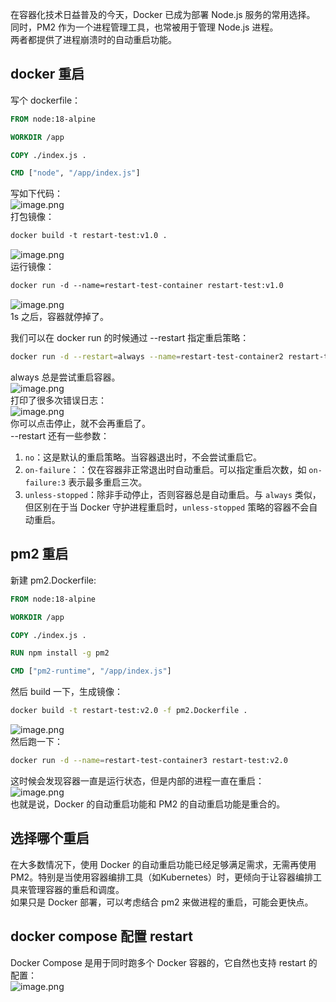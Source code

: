 在容器化技术日益普及的今天，Docker 已成为部署 Node.js 服务的常用选择。<br />同时，PM2 作为一个进程管理工具，也常被用于管理 Node.js 进程。<br />两者都提供了进程崩溃时的自动重启功能。

## docker 重启
写个 dockerfile：
```dockerfile
FROM node:18-alpine

WORKDIR /app

COPY ./index.js .

CMD ["node", "/app/index.js"]
```
写如下代码：<br />![image.png](https://cdn.nlark.com/yuque/0/2024/png/21596389/1709365506245-74c0e4f0-5ab8-4ab5-9cbd-15d751ba8fab.png#averageHue=%23bf9244&clientId=ubde89bd7-3207-4&from=paste&height=132&id=ua4991d18&originHeight=264&originWidth=718&originalType=binary&ratio=2&rotation=0&showTitle=false&size=33531&status=done&style=none&taskId=ub58e38bd-cf79-4fae-8b39-da975d3ba1c&title=&width=359)<br />打包镜像：
```dockerfile
docker build -t restart-test:v1.0 .
```
![image.png](https://cdn.nlark.com/yuque/0/2024/png/21596389/1709365864472-08bcc1ca-7f18-473b-8c0a-38ff8cbda54b.png#averageHue=%23f5f6f8&clientId=u9c67e497-5bef-4&from=paste&height=48&id=u64ff686a&originHeight=96&originWidth=2052&originalType=binary&ratio=2&rotation=0&showTitle=false&size=20186&status=done&style=none&taskId=u4b6ed8d7-5f02-49ea-aada-95dc61da29c&title=&width=1026)<br />运行镜像：
```dockerfile
docker run -d --name=restart-test-container restart-test:v1.0
```
![image.png](https://cdn.nlark.com/yuque/0/2024/png/21596389/1709365897773-9e5a2f17-4fb2-4adc-bcff-861d488b1e9a.png#averageHue=%23ebeced&clientId=u9c67e497-5bef-4&from=paste&height=310&id=u675f31ec&originHeight=620&originWidth=1174&originalType=binary&ratio=2&rotation=0&showTitle=false&size=95442&status=done&style=none&taskId=u1a8bc01c-3ce7-4808-901f-863709f901c&title=&width=587)<br />1s 之后，容器就停掉了。

我们可以在 docker run 的时候通过 --restart 指定重启策略：
```bash
docker run -d --restart=always --name=restart-test-container2 restart-test:v1.0
```
always 总是尝试重启容器。<br />![image.png](https://cdn.nlark.com/yuque/0/2024/png/21596389/1709366037429-456f541f-b4f3-4a1a-add8-30600efb74e7.png#averageHue=%23f2f4f8&clientId=u9c67e497-5bef-4&from=paste&height=46&id=u48d024a4&originHeight=92&originWidth=2188&originalType=binary&ratio=2&rotation=0&showTitle=false&size=31416&status=done&style=none&taskId=u3c5b43f9-6987-4a8f-88b8-8c5d2ff6cdf&title=&width=1094)<br />打印了很多次错误日志：<br />![image.png](https://cdn.nlark.com/yuque/0/2024/png/21596389/1709366098888-3f941302-e81f-431b-8971-d3c87e5ce7da.png#averageHue=%23e9e9ea&clientId=u9c67e497-5bef-4&from=paste&height=501&id=u033129d9&originHeight=1496&originWidth=1198&originalType=binary&ratio=2&rotation=0&showTitle=false&size=268465&status=done&style=none&taskId=u7e4346be-b65a-48ef-8885-c6f8e6a35c3&title=&width=401)<br />你可以点击停止，就不会再重启了。<br />--restart 还有一些参数：

1. `no`：这是默认的重启策略。当容器退出时，不会尝试重启它。
2. `on-failure`：：仅在容器非正常退出时自动重启。可以指定重启次数，如 `on-failure:3` 表示最多重启三次。
3. `unless-stopped`：除非手动停止，否则容器总是自动重启。与 `always` 类似，但区别在于当 Docker 守护进程重启时，`unless-stopped` 策略的容器不会自动重启。


## pm2 重启
新建 pm2.Dockerfile:
```dockerfile
FROM node:18-alpine

WORKDIR /app

COPY ./index.js .

RUN npm install -g pm2

CMD ["pm2-runtime", "/app/index.js"]
```
然后 build 一下，生成镜像：
```bash
docker build -t restart-test:v2.0 -f pm2.Dockerfile .
```
![image.png](https://cdn.nlark.com/yuque/0/2024/png/21596389/1709366316567-e8af83f4-4b8f-4939-815c-d476cca3f8fb.png#averageHue=%23f6f6f8&clientId=u9c67e497-5bef-4&from=paste&height=57&id=u4721d662&originHeight=114&originWidth=2170&originalType=binary&ratio=2&rotation=0&showTitle=false&size=20713&status=done&style=none&taskId=uff5b9ca8-d5cb-427d-96af-1c719a5d4e9&title=&width=1085)<br />然后跑一下：
```bash
docker run -d --name=restart-test-container3 restart-test:v2.0
```
这时候会发现容器一直是运行状态，但是内部的进程一直在重启：<br />![image.png](https://cdn.nlark.com/yuque/0/2024/png/21596389/1709366410284-e3ff2f74-a140-40dd-8c9c-ca85724da313.png#averageHue=%23e7e7e8&clientId=u9c67e497-5bef-4&from=paste&height=483&id=u9a988b12&originHeight=1518&originWidth=1560&originalType=binary&ratio=2&rotation=0&showTitle=false&size=443469&status=done&style=none&taskId=u008395cc-e699-4894-bf7f-b2b5dd53d16&title=&width=496)<br />也就是说，Docker 的自动重启功能和 PM2 的自动重启功能是重合的。


## 选择哪个重启
在大多数情况下，使用 Docker 的自动重启功能已经足够满足需求，无需再使用 PM2。特别是当使用容器编排工具（如Kubernetes）时，更倾向于让容器编排工具来管理容器的重启和调度。<br />如果只是 Docker 部署，可以考虑结合 pm2 来做进程的重启，可能会更快点。

## docker compose 配置 restart
Docker Compose 是用于同时跑多个 Docker 容器的，它自然也支持 restart 的配置：<br />![image.png](https://cdn.nlark.com/yuque/0/2023/png/21596389/1688303026227-f3888d70-be1c-4242-a443-ad27f547cc4d.png#averageHue=%23312d2b&clientId=u8d7b45e3-bd7a-4&from=paste&height=324&id=u3ed38812&originHeight=648&originWidth=672&originalType=binary&ratio=2&rotation=0&showTitle=false&size=57703&status=done&style=none&taskId=uce20fa09-0640-4fa7-a841-32652f3d9d3&title=&width=336)
